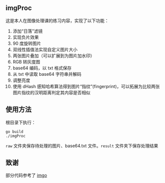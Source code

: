 ## imgProc

这是本人在图像处理课的练习内容，实现了以下功能：

1. 添加“日落”滤镜
2. 实现负片效果
3. 90 度旋转图片
4. 双线性插值法实现自定义图片大小
5. 两张图片叠加（可以扩展到为图片加水印）
6. RGB 转灰度图
7. base64 编码，以 txt 格式保存
8. 从 txt 中读取 base64 字符串并解码
9. 调整亮度
10. 使用 dHash 感知哈希算法得到图片“指纹”(fingerprint)，可以拓展为比较两张图片指纹的汉明距离判定其内容是否相似

## 使用方法

根目录下执行：

```shell
go build
./imgProc
```

`raw` 文件夹保存待处理的图片、base64.txt 文件。`result` 文件夹下保存处理结果

## 致谢

部分代码参考了 [imgo](https://github.com/Comdex/imgo)